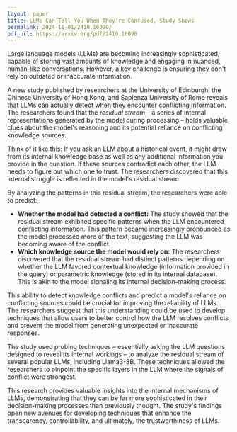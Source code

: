```yaml
---
layout: paper
title: LLMs Can Tell You When They're Confused, Study Shows
permalink: 2024-11-01/2410.16090/
pdf_url: https://arxiv.org/pdf/2410.16090
---
```


Large language models (LLMs) are becoming increasingly sophisticated, capable of storing vast amounts of knowledge and engaging in nuanced, human-like conversations. However, a key challenge is ensuring they don't rely on outdated or inaccurate information. 

A new study published by researchers at the University of Edinburgh, the Chinese University of Hong Kong, and Sapienza University of Rome reveals that LLMs can actually detect when they encounter conflicting information. The researchers found that the *residual stream* – a series of internal representations generated by the model during processing – holds valuable clues about the model's reasoning and its potential reliance on conflicting knowledge sources. 

Think of it like this: If you ask an LLM about a historical event, it might draw from its internal knowledge base as well as any additional information you provide in the question. If these sources contradict each other, the LLM needs to figure out which one to trust. The researchers discovered that this internal struggle is reflected in the model's residual stream. 

By analyzing the patterns in this residual stream, the researchers were able to predict: 

* **Whether the model had detected a conflict:** The study showed that the residual stream exhibited specific patterns when the LLM encountered conflicting information. This pattern became increasingly pronounced as the model processed more of the text, suggesting the LLM was becoming aware of the conflict. 
* **Which knowledge source the model would rely on:** The researchers discovered that the residual stream had distinct patterns depending on whether the LLM favored contextual knowledge (information provided in the query) or parametric knowledge (stored in its internal database). This is akin to the model signaling its internal decision-making process.

This ability to detect knowledge conflicts and predict a model's reliance on conflicting sources could be crucial for improving the reliability of LLMs. The researchers suggest that this understanding could be used to develop techniques that allow users to better control how the LLM resolves conflicts and prevent the model from generating unexpected or inaccurate responses.

The study used probing techniques – essentially asking the LLM questions designed to reveal its internal workings – to analyze the residual stream of several popular LLMs, including Llama3-8B. These techniques allowed the researchers to pinpoint the specific layers in the LLM where the signals of conflict were strongest.

This research provides valuable insights into the internal mechanisms of LLMs, demonstrating that they can be far more sophisticated in their decision-making processes than previously thought. The study's findings open new avenues for developing techniques that enhance the transparency, controllability, and ultimately, the trustworthiness of LLMs.  
